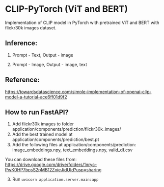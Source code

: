 # CLIP-PyTorch (ViT and BERT)

Implementation of CLIP model in PyTorch with pretrained ViT and BERT with flickr30k images dataset.

## Inference:

1. Prompt - Text, Output - image

2. Prompt - Image, Output - image, text

## Reference:
https://towardsdatascience.com/simple-implementation-of-openai-clip-model-a-tutorial-ace6ff01d9f2


## How to run FastAPI?
1. Add flickr30k images to folder application/components/prediction/flickr30k_images/
2. Add the best trained model at application/components/prediction/best.pt
3. Add the following files at application/components/prediction: image_embeddings.npy, text_embeddings.npy, valid_df.csv

You can download these files from:
https://drive.google.com/drive/folders/1nryc-PwK0HP7bpsS2pMB12ZoieJidUId?usp=sharing

3. Run `uvicorn application.server.main:app`
